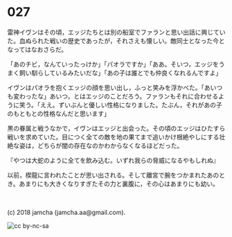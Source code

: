 # 027

雷神イヴンはその頃，エッジたちとは別の船室でファランと思い出話に興じていた。血ぬられた戦いの歴史であったが，それさえも懐しい。敵同士となった今となってはなおさらだ。  

「あのチビ，なんていったっけか」「パオラですか」「ああ。そいつ，エッジをうまく飼い馴らしているみたいだな」「あの子は誰とでも仲良くなれるんですよ」  

イヴンはパオラを抱くエッジの顔を思い出し，ふっと笑みを浮かべた。「あいつも変わったな」あいつ，とはエッジのことだろう。ファランもそれに合わせるように笑う。「ええ。ずいぶんと優しい性格になりました。たぶん，それがあの子のもともとの性格なんだと思います」  

黒の眷属と戦うなかで，イヴンはエッジと出会った。その頃のエッジはひたすら戦いを求めていた。目につく全ての敵を地の果てまで追いかけ根絶やしにする壮絶な姿は，どちらが闇の存在なのかわからなくなるほどだった。  

『やつは大蛇のように全てを飲み込む。いずれ我らの脅威になるやもしれぬ』  

以前，楔龍に言われたことが思い出される。そして離宮で腕をつかまれたあのとき。あまりにも大きくなりすぎたその力と裏腹に，その心はあまりにも幼い。  

<br>  
<br>  
(c) 2018 jamcha (jamcha.aa@gmail.com).  

![cc by-nc-sa](http://i.creativecommons.org/l/by-nc-sa/4.0/88x31.png)